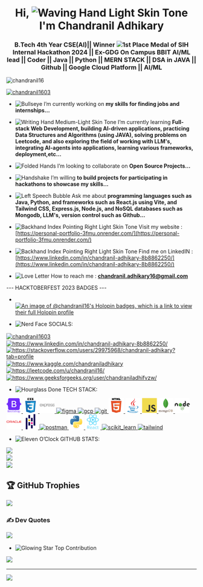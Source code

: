 <h1 align="center">Hi, <img src="https://raw.githubusercontent.com/Tarikul-Islam-Anik/Animated-Fluent-Emojis/master/Emojis/Hand%20gestures/Waving%20Hand%20Light%20Skin%20Tone.png" alt="Waving Hand Light Skin Tone" width="25" height="25" /> I'm Chandranil Adhikary</h1>
<h3 align="center">B.Tech 4th Year CSE(AI)|| Winner <img src="https://raw.githubusercontent.com/Tarikul-Islam-Anik/Animated-Fluent-Emojis/master/Emojis/Activities/1st%20Place%20Medal.png" alt="1st Place Medal" width="25" height="25" /> of SIH Internal Hackathon 2024 || Ex-GDG On Campus BBIT AI/ML lead || Coder || Java || Python || MERN STACK || DSA in JAVA || Github || Google Cloud Platform || AI/ML</h3>

<p align="left"> <img src="https://komarev.com/ghpvc/?username=chandranil16&label=Profile%20views&color=0e75b6&style=flat" alt="chandranil16" /> </p>

<p align="left"> <a href="https://twitter.com/chandranil1603" target="blank"><img src="https://img.shields.io/twitter/follow/chandranil1603?logo=twitter&style=for-the-badge" alt="chandranil1603" /></a> </p>

- <img src="https://raw.githubusercontent.com/Tarikul-Islam-Anik/Animated-Fluent-Emojis/master/Emojis/Activities/Bullseye.png" alt="Bullseye" width="25" height="25" /> I’m currently working on **my skills for finding jobs and internships...**

- <img src="https://raw.githubusercontent.com/Tarikul-Islam-Anik/Animated-Fluent-Emojis/master/Emojis/Hand%20gestures/Writing%20Hand%20Medium-Light%20Skin%20Tone.png" alt="Writing Hand Medium-Light Skin Tone" width="25" height="25" /> I’m currently learning **Full-stack Web Development, building AI-driven applications, practicing Data Structures and Algorithms (using JAVA), solving problems on Leetcode, and also exploring the field of working with LLM's, integrating AI-agents into applications, learning various frameworks, deployment,etc...**

- <img src="https://raw.githubusercontent.com/Tarikul-Islam-Anik/Animated-Fluent-Emojis/master/Emojis/Hand%20gestures/Folded%20Hands.png" alt="Folded Hands" width="25" height="25" /> I’m looking to collaborate on **Open Source Projects...**

- <img src="https://raw.githubusercontent.com/Tarikul-Islam-Anik/Animated-Fluent-Emojis/master/Emojis/Hand%20gestures/Handshake.png" alt="Handshake" width="25" height="25" /> I’m willing **to build projects for participating in hackathons to showcase my skills...**

- <img src="https://raw.githubusercontent.com/Tarikul-Islam-Anik/Animated-Fluent-Emojis/master/Emojis/Smilies/Left%20Speech%20Bubble.png" alt="Left Speech Bubble" width="25" height="25" /> Ask me about **programming languages such as Java, Python, and frameworks such as React.js using Vite, and Tailwind CSS, Express.js, Node.js, and NoSQL databases such as Mongodb, LLM's, version control such as Github...**

- <img src="https://raw.githubusercontent.com/Tarikul-Islam-Anik/Animated-Fluent-Emojis/master/Emojis/Hand%20gestures/Backhand%20Index%20Pointing%20Right%20Light%20Skin%20Tone.png" alt="Backhand Index Pointing Right Light Skin Tone" width="25" height="25" /> Visit my website : [https://personal-portfolio-3fmu.onrender.com/](https://personal-portfolio-3fmu.onrender.com/)
  
- <img src="https://raw.githubusercontent.com/Tarikul-Islam-Anik/Animated-Fluent-Emojis/master/Emojis/Hand%20gestures/Backhand%20Index%20Pointing%20Right%20Light%20Skin%20Tone.png" alt="Backhand Index Pointing Right Light Skin Tone" width="25" height="25" /> Find me on LinkedIN : [https://www.linkedin.com/in/chandranil-adhikary-8b8862250/](https://www.linkedin.com/in/chandranil-adhikary-8b8862250/)

- <img src="https://raw.githubusercontent.com/Tarikul-Islam-Anik/Animated-Fluent-Emojis/master/Emojis/Smilies/Love%20Letter.png" alt="Love Letter" width="25" height="25" /> How to reach me : **chandranil.adhikary16@gmail.com**

--- HACKTOBERFEST 2023 BADGES ---
  
- <br>[![An image of @chandranil16's Holopin badges, which is a link to view their full Holopin profile](https://holopin.me/chandranil16)](https://holopin.io/@chandranil16)<br>

- <img src="https://raw.githubusercontent.com/Tarikul-Islam-Anik/Animated-Fluent-Emojis/master/Emojis/Smilies/Nerd%20Face.png" alt="Nerd Face" width="25" height="25" /> SOCIALS:
<p align="left">
<a href="https://x.com/chandranil1603" target="blank"><img align="center" src="https://raw.githubusercontent.com/rahuldkjain/github-profile-readme-generator/master/src/images/icons/Social/twitter.svg" alt="chandranil1603" height="30" width="40" /></a>
<a href="https://linkedin.com/in/chandranil-adhikary-8b8862250/" target="blank"><img align="center" src="https://raw.githubusercontent.com/rahuldkjain/github-profile-readme-generator/master/src/images/icons/Social/linked-in-alt.svg" alt="https://www.linkedin.com/in/chandranil-adhikary-8b8862250/" height="30" width="40" /></a>
<a href="https://stackoverflow.com/users/29975968/chandranil-adhikary?tab=profile" target="blank"><img align="center" src="https://raw.githubusercontent.com/rahuldkjain/github-profile-readme-generator/master/src/images/icons/Social/stack-overflow.svg" alt="https://stackoverflow.com/users/29975968/chandranil-adhikary?tab=profile" height="30" width="40" /></a>
<a href="https://kaggle.com/chandraniladhikary" target="blank"><img align="center" src="https://raw.githubusercontent.com/rahuldkjain/github-profile-readme-generator/master/src/images/icons/Social/kaggle.svg" alt="https://www.kaggle.com/chandraniladhikary" height="30" width="40" /></a>
<a href="https://leetcode.com/u/chandranil16/" target="blank"><img align="center" src="https://raw.githubusercontent.com/rahuldkjain/github-profile-readme-generator/master/src/images/icons/Social/leet-code.svg" alt="https://leetcode.com/u/chandranil16/" height="30" width="40" /></a>
<a href="https://www.geeksforgeeks.org/user/chandraniladhifvzw/" target="blank"><img align="center" src="https://raw.githubusercontent.com/rahuldkjain/github-profile-readme-generator/master/src/images/icons/Social/geeks-for-geeks.svg" alt="https://www.geeksforgeeks.org/user/chandraniladhifvzw/" height="30" width="40" /></a>
</p>

- <img src="https://raw.githubusercontent.com/Tarikul-Islam-Anik/Animated-Fluent-Emojis/master/Emojis/Travel%20and%20places/Hourglass%20Done.png" alt="Hourglass Done" width="25" height="25" /> TECH STACK:
<p align="left"> <a href="https://getbootstrap.com" target="_blank" rel="noreferrer"> <img src="https://raw.githubusercontent.com/devicons/devicon/master/icons/bootstrap/bootstrap-plain-wordmark.svg" alt="bootstrap" width="40" height="40"/> </a> <a href="https://www.w3schools.com/css/" target="_blank" rel="noreferrer"> <img src="https://raw.githubusercontent.com/devicons/devicon/master/icons/css3/css3-original-wordmark.svg" alt="css3" width="40" height="40"/> </a> <a href="https://expressjs.com" target="_blank" rel="noreferrer"> <img src="https://raw.githubusercontent.com/devicons/devicon/master/icons/express/express-original-wordmark.svg" alt="express" width="40" height="40"/> </a> <a href="https://www.figma.com/" target="_blank" rel="noreferrer"> <img src="https://www.vectorlogo.zone/logos/figma/figma-icon.svg" alt="figma" width="40" height="40"/> </a> <a href="https://cloud.google.com" target="_blank" rel="noreferrer"> <img src="https://www.vectorlogo.zone/logos/google_cloud/google_cloud-icon.svg" alt="gcp" width="40" height="40"/> </a> <a href="https://git-scm.com/" target="_blank" rel="noreferrer"> <img src="https://www.vectorlogo.zone/logos/git-scm/git-scm-icon.svg" alt="git" width="40" height="40"/> </a> <a href="https://www.w3.org/html/" target="_blank" rel="noreferrer"> <img src="https://raw.githubusercontent.com/devicons/devicon/master/icons/html5/html5-original-wordmark.svg" alt="html5" width="40" height="40"/> </a> <a href="https://www.java.com" target="_blank" rel="noreferrer"> <img src="https://raw.githubusercontent.com/devicons/devicon/master/icons/java/java-original.svg" alt="java" width="40" height="40"/> </a> <a href="https://developer.mozilla.org/en-US/docs/Web/JavaScript" target="_blank" rel="noreferrer"> <img src="https://raw.githubusercontent.com/devicons/devicon/master/icons/javascript/javascript-original.svg" alt="javascript" width="40" height="40"/> </a> <a href="https://www.mongodb.com/" target="_blank" rel="noreferrer"> <img src="https://raw.githubusercontent.com/devicons/devicon/master/icons/mongodb/mongodb-original-wordmark.svg" alt="mongodb" width="40" height="40"/> </a> <a href="https://nodejs.org" target="_blank" rel="noreferrer"> <img src="https://raw.githubusercontent.com/devicons/devicon/master/icons/nodejs/nodejs-original-wordmark.svg" alt="nodejs" width="40" height="40"/> </a> <a href="https://www.oracle.com/" target="_blank" rel="noreferrer"> <img src="https://raw.githubusercontent.com/devicons/devicon/master/icons/oracle/oracle-original.svg" alt="oracle" width="40" height="40"/> </a> <a href="https://pandas.pydata.org/" target="_blank" rel="noreferrer"> <img src="https://raw.githubusercontent.com/devicons/devicon/2ae2a900d2f041da66e950e4d48052658d850630/icons/pandas/pandas-original.svg" alt="pandas" width="40" height="40"/> </a> <a href="https://postman.com" target="_blank" rel="noreferrer"> <img src="https://www.vectorlogo.zone/logos/getpostman/getpostman-icon.svg" alt="postman" width="40" height="40"/> </a> <a href="https://www.python.org" target="_blank" rel="noreferrer"> <img src="https://raw.githubusercontent.com/devicons/devicon/master/icons/python/python-original.svg" alt="python" width="40" height="40"/> </a> <a href="https://reactjs.org/" target="_blank" rel="noreferrer"> <img src="https://raw.githubusercontent.com/devicons/devicon/master/icons/react/react-original-wordmark.svg" alt="react" width="40" height="40"/> </a> <a href="https://scikit-learn.org/" target="_blank" rel="noreferrer"> <img src="https://upload.wikimedia.org/wikipedia/commons/0/05/Scikit_learn_logo_small.svg" alt="scikit_learn" width="40" height="40"/> </a>  </a> <a href="https://tailwindcss.com/" target="_blank" rel="noreferrer"> <img src="https://www.vectorlogo.zone/logos/tailwindcss/tailwindcss-icon.svg" alt="tailwind" width="40" height="40"/> </a> </p>

- <img src="https://raw.githubusercontent.com/Tarikul-Islam-Anik/Animated-Fluent-Emojis/master/Emojis/Travel%20and%20places/Eleven O’Clock.png" alt="Eleven O’Clock" width="25" height="25" /> GITHUB STATS:
  
![](https://github-readme-stats.vercel.app/api?username=Chandranil16&theme=midnight-purple&hide_border=false&include_all_commits=true&count_private=true)<br/>
![](https://nirzak-streak-stats.vercel.app/?user=Chandranil16&theme=midnight-purple&hide_border=false)<br/>
![](https://github-readme-stats.vercel.app/api/top-langs/?username=Chandranil16&theme=midnight-purple&hide_border=false&include_all_commits=true&count_private=true&layout=compact)

## 🏆 GitHub Trophies
![](https://github-profile-trophy.vercel.app/?username=Chandranil16&theme=github_dark&no-frame=false&no-bg=false&margin-w=4)

### ✍️ Dev Quotes
![](https://quotes-github-readme.vercel.app/api?type=horizontal&theme=gruvbox)

- <img src="https://raw.githubusercontent.com/Tarikul-Islam-Anik/Animated-Fluent-Emojis/master/Emojis/Travel%20and%20places/Glowing%20Star.png" alt="Glowing Star" width="25" height="25" /> Top Contribution
  
![](https://github-contributor-stats.vercel.app/api?username=Chandranil16&limit=5&theme=midnight-purple&combine_all_yearly_contributions=true)

---
[![](https://visitcount.itsvg.in/api?id=Chandranil16&icon=5&color=0)](https://visitcount.itsvg.in)
